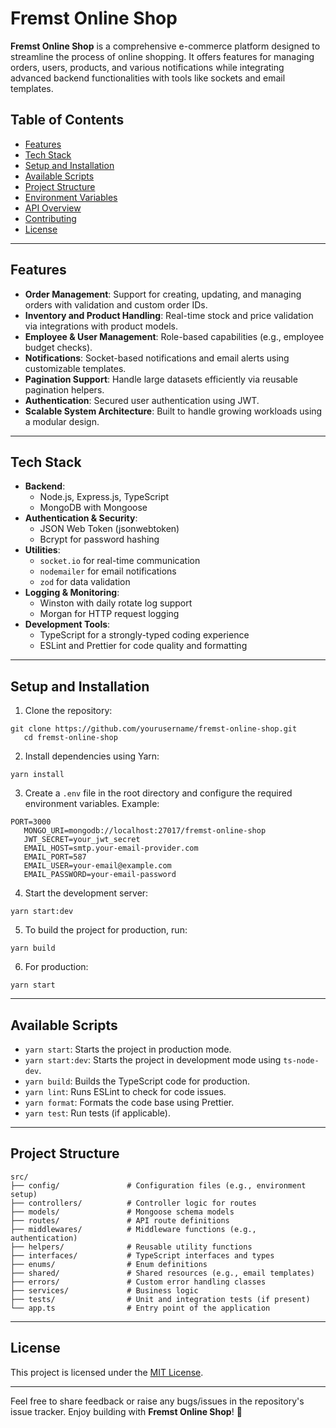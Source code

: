 # Fremst Online Shop

**Fremst Online Shop** is a comprehensive e-commerce platform designed to streamline the process of online shopping. It offers features for managing orders, users, products, and various notifications while integrating advanced backend functionalities with tools like sockets and email templates.

## Table of Contents

- [Features](#features)
- [Tech Stack](#tech-stack)
- [Setup and Installation](#setup-and-installation)
- [Available Scripts](#available-scripts)
- [Project Structure](#project-structure)
- [Environment Variables](#environment-variables)
- [API Overview](#api-overview)
- [Contributing](#contributing)
- [License](#license)

---

## Features

- **Order Management**: Support for creating, updating, and managing orders with validation and custom order IDs.
- **Inventory and Product Handling**: Real-time stock and price validation via integrations with product models.
- **Employee & User Management**: Role-based capabilities (e.g., employee budget checks).
- **Notifications**: Socket-based notifications and email alerts using customizable templates.
- **Pagination Support**: Handle large datasets efficiently via reusable pagination helpers.
- **Authentication**: Secured user authentication using JWT.
- **Scalable System Architecture**: Built to handle growing workloads using a modular design.

---

## Tech Stack

- **Backend**:
    - Node.js, Express.js, TypeScript
    - MongoDB with Mongoose
- **Authentication & Security**:
    - JSON Web Token (jsonwebtoken)
    - Bcrypt for password hashing
- **Utilities**:
    - `socket.io` for real-time communication
    - `nodemailer` for email notifications
    - `zod` for data validation
- **Logging & Monitoring**:
    - Winston with daily rotate log support
    - Morgan for HTTP request logging
- **Development Tools**:
    - TypeScript for a strongly-typed coding experience
    - ESLint and Prettier for code quality and formatting

---

## Setup and Installation

1. Clone the repository:
```shell script
git clone https://github.com/yourusername/fremst-online-shop.git
   cd fremst-online-shop
```

2. Install dependencies using Yarn:
```shell script
yarn install
```

3. Create a `.env` file in the root directory and configure the required environment variables. Example:
```
PORT=3000
   MONGO_URI=mongodb://localhost:27017/fremst-online-shop
   JWT_SECRET=your_jwt_secret
   EMAIL_HOST=smtp.your-email-provider.com
   EMAIL_PORT=587
   EMAIL_USER=your-email@example.com
   EMAIL_PASSWORD=your-email-password
```

4. Start the development server:
```shell script
yarn start:dev
```

5. To build the project for production, run:
```shell script
yarn build
```

6. For production:
```shell script
yarn start
```

---

## Available Scripts

- `yarn start`: Starts the project in production mode.
- `yarn start:dev`: Starts the project in development mode using `ts-node-dev`.
- `yarn build`: Builds the TypeScript code for production.
- `yarn lint`: Runs ESLint to check for code issues.
- `yarn format`: Formats the code base using Prettier.
- `yarn test`: Run tests (if applicable).

---

## Project Structure

```
src/
├── config/               # Configuration files (e.g., environment setup)
├── controllers/          # Controller logic for routes
├── models/               # Mongoose schema models
├── routes/               # API route definitions
├── middlewares/          # Middleware functions (e.g., authentication)
├── helpers/              # Reusable utility functions
├── interfaces/           # TypeScript interfaces and types
├── enums/                # Enum definitions
├── shared/               # Shared resources (e.g., email templates)
├── errors/               # Custom error handling classes
├── services/             # Business logic
├── tests/                # Unit and integration tests (if present)
└── app.ts                # Entry point of the application
```

---


## License

This project is licensed under the [MIT License](LICENSE).

---

Feel free to share feedback or raise any bugs/issues in the repository's issue tracker. Enjoy building with **Fremst Online Shop**! 🎉